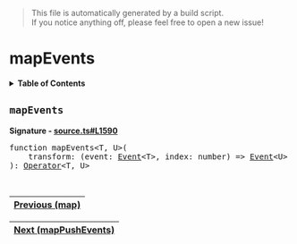 > This file is automatically generated by a build script.<br>If you notice anything off, please feel free to open a new issue!

# mapEvents

<details><summary><b>Table of Contents</b></summary>

1. [<code>mapEvents</code>](#mapEvents)</details>

## <a name="mapEvents"></a><code>mapEvents</code>

<b>Signature - [source.ts#L1590](..\/..\/packages\/core\/src\/source.ts#L1590)</b>

<pre>function mapEvents&lt;T, U&gt;(<br>    transform: (event: <a href="../02-api-event/00-Event.md#Event">Event</a>&lt;T&gt;, index: number) =&gt; <a href="../02-api-event/00-Event.md#Event">Event</a>&lt;U&gt; | undefined | null,<br>): <a href="000-Operator.md#Operator">Operator</a>&lt;T, U&gt;</pre><br>

| [Previous \(map\)](041-map.md#readme) |
| --- |

<div align="right">

| [Next \(mapPushEvents\)](043-mapPushEvents.md#readme) |
| --- |
</div>
